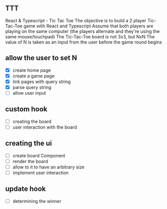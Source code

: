 ## TTT

React & Typescript - Tic Tac Toe
The objective is to build a 2 player Tic-Tac-Toe game with React and Typescript
Assume that both players are playing on the same computer (the players alternate and they're using the same mouse/touchpad)
The Tic-Tac-Toe board is not 3x3, but NxN
The value of N is taken as an input from the user before the game round begins

## allow the user to set N
- [x] create home page
- [x] create a game page
- [x] link pages with query string
- [x] parse query string
- [ ] allow user input

## custom hook
- [ ] creating the board
- [ ] user interaction with the board

## creating the ui
- [ ] create board Component
- [ ] render the board
- [ ] allow to it to have an arbitrary size
- [ ] implement user interaction

## update hook
- [ ] determining the winner